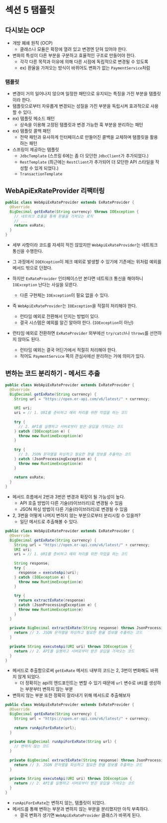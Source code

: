 # 섹션 5 탬플릿

## 다시보는 OCP

- 개방 폐쇄 원칙 (OCP)
    - 클래스나 모듈은 확장에 열려 있고 변경엔 닫혀 있어야 한다.
- 변화의 특성이 다른 부분을 구분하고 효율적인 구조로 만들어야 한다.
    - 각각 다른 목적과 이유에 의해 다른 시점에 독립적으로 변경될 수 있도록
    - ex) 환율을 가져오는 방식이 바뀌어도 변화가 없는 `PaymentService`처럼

### 탬플릿

- 변경이 거의 일어나지 않으며 일정한 패턴으로 유지되는 특징을 가진 부분을 탬플릿이라 한다.
- 탬플릿으로부터 자유롭게 변경되는 성질을 가진 부분을 독립시켜 효과적으로 사용할 수 있다.
- ex) 탬플릿 메소드 패턴
    - 상속을 이용해 고정된 탬플릿과 변경 가능한 훅 부분을 분리하는 패턴
- ex) 탬플릿 콜백 패턴
    - 전략 패턴과 유사하게 인터페이스로 만들어진 콜백을 교체하며 탬플릿을 활용하는 패턴
- 스프링이 제공하는 탬플릿
    - `JdbcTemplate` (스프링 6에는 좀 더 모던한 `JdbcClient`가 추가되었다.)
    - `RestTemplate` (최근에는 `RestClient`가 추가되어 더 모던한 API 스타일을 작성할 수 있게 되었다.)
    - `TransactionTemplate`

## WebApiExRateProvider 리팩터링

```java
public class WebApiExRateProvider extends ExRateProvider {
  @Override
  BigDecimal getExRate(String currency) throws IOException {
    // 네트워크 호출을 통해 환율을 가져오는 로직
    // ...
    return exRate;
  }
}
```

- 세부 사항이라 코드를 자세히 적진 않았지만 `WebApiExRateProvider`는 네트워크 통신을 수행한다.
- 그 과정에서 `IOEXception`이 체크 예외로 발생할 수 있기에 기존에는 위처럼 예외를 메서드 밖으로 던졌다.
- 하지만 `ExRateProvider` 인터페이스만 본다면 네트워크 통신을 해야하니 `IOException` 난다는 사실을 모른다.
    - 다른 구현체는 `IOException`이 필요 없을 수 있다.

- 즉 `WebApiExRateProvider`는 `IOException`을 적절히 처리해야 한다.
    - 런타임 예외로 전환해서 던지는 방법이 있다.
    - 결국 시스템은 예외를 알긴 알아야 한다. (`IOException`이 아닌)
- 런타임 예외로 전환하면 `ExRateProvider` 외부에선 `try/catch`나 `throws`를 선언하지 않아도 된다.
    - 런타임 예외는 결국 어딘가에서 적절히 처리해야 한다.
    - 적어도 `PaymentService` 쪽의 관심사에선 분리하는 거에 의미가 있다.

## 변하는 코드 분리하기 - 메서드 추출

```java
public class WebApiExRateProvider extends ExRateProvider {
  @Override
  BigDecimal getExRate(String currency) {
    String url = "https://open.er-api.com/v6/latest/" + currency;
    
    URI uri;
    uri = // 1. URI를 준비하고 예외 처리를 위한 작업을 하는 코드
    
    try {
      // 2. API를 실행하고 서버로부터 받은 응답을 가져오는 코드
    } catch (IOException e) {
      throw new RuntimeException(e)
    }
    
    try {
      // 3. JSON 문자열을 파싱하고 필요한 환율 정보를 추출하는 코드
    } catch (JsonProcessingException e) {
      throw new RuntimeException(e)
    }
    
    return exRate;
  }
}
```

- 메서드 흐름에서 2번과 3번은 변경과 확장이 될 가능성이 높다.
  - API 호출 방법이 다른 기술(라이브러리)로 변경될 수 있음
  - JSON 파싱 방법이 다른 기술(라이브러리)로 변경될 수 있음
- 2, 3번을 어떻게 나머지 변하지 않는 부분으로부터 분리시킬 수 있을까?
  - 일단 메서드로 추출해볼 수 있다.

```java
public class WebApiExRateProvider extends ExRateProvider {
  @Override
  BigDecimal getExRate(String currency) {
    String url = "https://open.er-api.com/v6/latest/" + currency;
    URI uri;
    uri = // 1. URI를 준비하고 예외 처리를 위한 작업을 하는 코드
    
    String response;
    try {
      response = executeApi(uri);
    } catch (IOException e) {
      throw new RuntimeException(e)
    }
    
    try {
      return extractExRate(response)
    } catch (JsonProcessingException e) {
      throw new RuntimeException(e)
    }
  }
  
  private BigDecimal extractExRate(String response) throws JsonProcessingException {
    return // 3. JSON 문자열을 파싱하고 필요한 환율 정보를 추출하는 코드
  }
  
  private String executeApi(URI uri) throws IOException {
    return // 2. API를 실행하고 서버로부터 받은 응답을 가져오는 코드
  }
}
```

- 메서드로 추출함으로써 `getExRate` 메서드 내부의 코드는 2, 3번이 변화해도 바뀌지 않게 되었다.
  - 더 정확히는 api의 엔드포인트는 변할 수 있기 때문에 `url` 변수로 `URI`를 생성하는 부분부터 변하지 않는 부분
- 변하지 않는 부분 또한 정확히 잘라내기 위해 메서드로 추출해보자

```java
public class WebApiExRateProvider extends ExRateProvider {
  @Override
  BigDecimal getExRate(String currency) {
    String url = "https://open.er-api.com/v6/latest/" + currency;
    
    return runApiForExRate(url);
  }
  
  private BigDecimal runApiForExRate(String url) {
    // 변하지 않는 코드
  }
  
  private BigDecimal extractExRate(String response) throws JsonProcessingException {
    return // 3. JSON 문자열을 파싱하고 필요한 환율 정보를 추출하는 코드
  }
  
  private String executeApi(URI uri) throws IOException {
    return // 2. API를 실행하고 서버로부터 받은 응답을 가져오는 코드
  }
}
```

- `runApiForExRate`는 변하지 않는, 탬플릿이 되었다.
- 메서드를 통해 변하는 부분과 변하지 않는 부분을 분리했지만 아직 부족하다.
  - 결국 변화가 생기면 `WebApiExRateProvider` 클래스가 바뀌게 된다.
